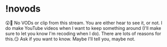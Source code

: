 # !novods

😲🤷 No VODs or clip from this stream. You are either hear to see it, or not. I do make YouTube videos when I want to keep something around (I'll make sure to let you know I'm recoding when I do). There are lots of reasons for this.😏 Ask if you want to know. Maybe I'll tell you, maybe not.
